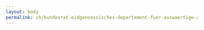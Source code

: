 ```yaml
---
layout: body
permalink: ch/bundesrat-eidgenoessisches-departement-fuer-auswaertige-angelegenheiten-direktion-fuer-ressourcen-logistik-eda-bundesreisezentrale/
---
```


